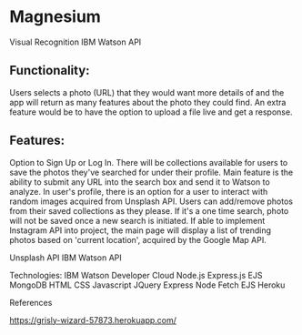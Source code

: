 # Magnesium

Visual Recognition IBM Watson API

## Functionality:

Users selects a photo (URL) that they would want more details of and the app will return as many features about the photo they could find. An extra feature would be to have the option to upload a file live and get a response.

## Features:

Option to Sign Up or Log In. There will be collections available for users to save the photos they've searched for under their profile. Main feature is the ability to submit any URL into the search box and send it to Watson to analyze. In user's profile, there is an option for a user to interact with random images acquired from Unsplash API. Users can add/remove photos from their saved collections as they please. If it's a one time search, photo will not be saved once a new search is initiated. If able to implement Instagram API into project, the main page will display a list of trending photos based on 'current location', acquired by the Google Map API. 


Unsplash API
IBM Watson API


Technologies:
IBM Watson Developer Cloud
Node.js
Express.js
EJS
MongoDB
HTML
CSS
Javascript
JQuery
Express
Node
Fetch
EJS
Heroku

References


https://grisly-wizard-57873.herokuapp.com/
